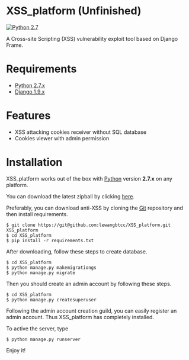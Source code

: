 # XSS_platform (Unfinished)

[![Python 2.7](https://img.shields.io/badge/python-2.7-yellow.svg)](https://www.python.org/)

A Cross-site Scripting (XSS) vulnerability exploit tool based on Django Frame.

# Requirements

* [Python 2.7.x](http://www.python.org/download/)
* [Django 1.9.x](https://pypi.python.org/pypi/django/)

# Features

* XSS attacking cookies receiver without SQL database
* Cookies viewer with admin permission

# Installation

XSS_platform works out of the box with [Python](http://www.python.org/download/) version **2.7.x** on any platform.

You can download the latest zipball by clicking [here](https://github.com/lewangbtcc/XSS_platform/archive/master.zip).

Preferably, you can download anti-XSS by cloning the [Git](https://github.com/lewangbtcc/XSS_platform) repository and then install requirements.

    $ git clone https://git@github.com:lewangbtcc/XSS_platform.git XSS_platform
    $ cd XSS_platform
    $ pip install -r requirements.txt

After downloading, follow these steps to create database.

    $ cd XSS_platform
    $ python manage.py makemigrationgs
    $ python manage.py migrate

Then you should create an admin account by following these steps.

    $ cd XSS_platform
    $ python manage.py createsuperuser

Following the admin account creation guild, you can easily register an admin account. Thus XSS_platform has completely installed.

To active the server, type

    $ python manage.py runserver

Enjoy it!
